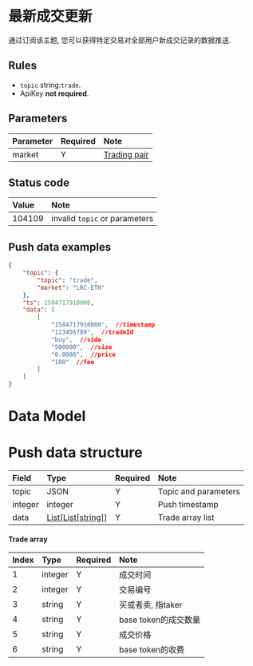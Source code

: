 # 最新成交更新

通过订阅该主题, 您可以获得特定交易对全部用户新成交记录的数据推送.


## Rules

- `topic` string:`trade`.
- ApiKey **not required**.


## Parameters

|  Parameter |   Required |             Note                |
| :---- | :---|:--------------------------------- |
| market |  Y |[Trading pair](../dex_apis/getMarkets.md)|


## Status code

| Value |                Note                |
| :---- | :--------------------------------- |
| 104109 | invalid `topic` or parameters|

## Push data examples

```json
{
    "topic": {
        "topic": "trade",
        "market": "LRC-ETH"
    },
    "ts": 1584717910000,
    "data": [
        [
            "1584717910000",  //timestamp
            "123456789",  //tradeId
            "buy",  //side
            "500000",  //size 
            "0.0008",  //price
            "100"  //fee
        ]
    ]
}
```

# Data Model

# Push data structure

|  Field   |          Type           | Required |       Note       |    
| :----- | :--------------------- | :------ | :-------------- |
| topic |       JSON        |    Y    | Topic and parameters |  
| integer |         integer         |    Y    |     Push timestamp     | 
|  data   | [List[List\[string]](#trade)] |    Y    |    Trade array list     |  

#### <span id="trade">Trade array</span>

| Index  |  Type   | Required |         Note         |  
| :------ | :----- | :------ | :------------------ | 
|    1     | integer |    Y    |       成交时间       | 
|    2     | integer |    Y    |       交易编号       |   
|    3     | string  |    Y    |  买或者卖, 指taker   |    
|    4     | string  |    Y    | base token的成交数量 |  
|    5     | string  |    Y    |       成交价格       |   
|    6     | string  |    Y    |   base token的收费   |    

